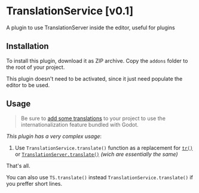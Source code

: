 # TranslationService [v0.1]
A plugin to use TranslationServer inside the editor, useful for plugins

## Installation
To install this plugin, download it as ZIP archive. Copy the `addons` folder to the root of your project.

This plugin doesn't need to be activated, since it just need populate the editor to be used. 

## Usage
> Be sure to [add some translations](https://docs.godotengine.org/en/stable/tutorials/i18n/internationalizing_games.html) to your project to use the internationalization feature bundled with Godot.

_This plugin has a very complex usage_:
1. Use `TranslationService.translate()` function as a replacement for [`tr()`](https://docs.godotengine.org/en/stable/classes/class_object.html#class-object-method-tr) or [`TranslationServer.translate()`](https://docs.godotengine.org/en/stable/classes/class_translationserver.html#class-translationserver-method-translate) _(wich are essentially the same)_

That's all.

You can also use  `TS.translate()` instead `TranslationService.translate()` if you preffer short lines.